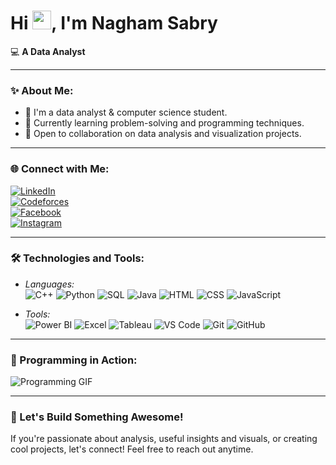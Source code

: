 # Hi <img src="https://media.giphy.com/media/hvRJCLFzcasrR4ia7z/giphy.gif" width="30px">, I'm Nagham Sabry

💻 **A Data Analyst**

---

### ✨ About Me:
- 🚀 I'm a data analyst & computer science student.
- 🌱 Currently learning problem-solving and programming techniques.
- 💬 Open to collaboration on data analysis and visualization projects.

---

### 🌐 Connect with Me:
[![LinkedIn](https://img.shields.io/badge/-LinkedIn-0A66C2?style=flat-square&logo=linkedin&logoColor=white)](https://www.linkedin.com/in/nagham-sabry-b32b90286?utm_source=share&utm_campaign=share_via&utm_content=profile&utm_medium=android_app)  
[![Codeforces](https://img.shields.io/badge/-Codeforces-1F8ACB?style=flat-square&logo=codeforces&logoColor=white)](https://codeforces.com/profile/Nagham.S11)  
[![Facebook](https://img.shields.io/badge/-Facebook-1877F2?style=flat-square&logo=facebook&logoColor=white)](https://www.facebook.com/share/1AGgeKbUAR/)  
[![Instagram](https://img.shields.io/badge/-Instagram-E4405F?style=flat-square&logo=instagram&logoColor=white)](https://www.instagram.com/nagham_sabri_111?igsh=MXJmeGs1aXYzdnVjZQ==)

---

### 🛠 Technologies and Tools:
- *Languages:*  
  ![C++](https://img.shields.io/badge/C++-00599C?style=flat-square&logo=cplusplus&logoColor=white) 
  ![Python](https://img.shields.io/badge/Python-3776AB?style=flat-square&logo=python&logoColor=white) 
  ![SQL](https://img.shields.io/badge/SQL-4479A1?style=flat-square&logo=postgresql&logoColor=white) 
  ![Java](https://img.shields.io/badge/Java-007396?style=flat-square&logo=java&logoColor=white) 
  ![HTML](https://img.shields.io/badge/HTML5-E34F26?style=flat-square&logo=html5&logoColor=white) 
  ![CSS](https://img.shields.io/badge/CSS3-1572B6?style=flat-square&logo=css3&logoColor=white) 
  ![JavaScript](https://img.shields.io/badge/JavaScript-F7DF1E?style=flat-square&logo=javascript&logoColor=black)

- *Tools:*  
  ![Power BI](https://img.shields.io/badge/Power%20BI-F2C811?style=flat-square&logo=powerbi&logoColor=black) 
  ![Excel](https://img.shields.io/badge/Microsoft%20Excel-217346?style=flat-square&logo=microsoftexcel&logoColor=white) 
  ![Tableau](https://img.shields.io/badge/Tableau-E97627?style=flat-square&logo=tableau&logoColor=white) 
  ![VS Code](https://img.shields.io/badge/VS%20Code-007ACC?style=flat-square&logo=visual-studio-code&logoColor=white) 
  ![Git](https://img.shields.io/badge/Git-F05032?style=flat-square&logo=git&logoColor=white) 
  ![GitHub](https://img.shields.io/badge/GitHub-181717?style=flat-square&logo=github&logoColor=white)

---

### 🎥 Programming in Action:
![Programming GIF](https://media.giphy.com/media/qgQUggAC3Pfv687qPC/giphy.gif)

---

### 🚀 Let's Build Something Awesome!
If you're passionate about analysis, useful insights and visuals, or creating cool projects, let's connect! Feel free to reach out anytime.

